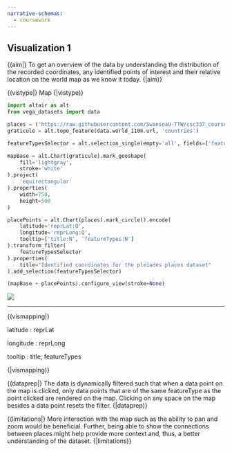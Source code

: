 ```yaml
---
narrative-schemas:
  - coursework
---
```


## Visualization 1

{(aim|}
To get an overview of the data by understanding the distribution of the recorded coordinates, any identified points of interest and their relative location on the world map as we know it today.
{|aim)}

{(vistype|}
Map
{|vistype)}

```python
import altair as alt
from vega_datasets import data

places = ('https://raw.githubusercontent.com/SwanseaU-TTW/csc337_coursework1/master/pleiades-places-latest.csv')
graticule = alt.topo_feature(data.world_110m.url, 'countries')

featureTypesSelector = alt.selection_single(empty='all', fields=['featureTypes'])

mapBase = alt.Chart(graticule).mark_geoshape(
    fill='lightgray',
    stroke='white'
).project(
    'equirectangular'
).properties(
    width=750,
    height=500
)

placePoints = alt.Chart(places).mark_circle().encode(
    latitude='reprLat:Q',
    longitude='reprLong:Q',
    tooltip=['title:N', 'featureTypes:N']
).transform_filter(
    featureTypesSelector
).properties(
    title="Identified coordinates for the pleiades places dataset"
).add_selection(featureTypesSelector)

(mapBase + placePoints).configure_view(stroke=None)
```

![](courseworkVis.svg)

---

{(vismapping|}

latitude
: reprLat

longitude
: reprLong

tooltip
: title, featureTypes

{|vismapping)}

{(dataprep|}
The data is dynamically filtered such that when a data point on the map is clicked, only data points that are of the same featureType as the point clicked are rendered on the map. Clicking on any space on the map besides a data point resets the filter.
{|dataprep)}

{(limitations|}
More interaction with the map such as the ability to pan and zoom would be beneficial. Further, being able to show the connections between places might help provide more context and, thus, a better understanding of the dataset.
{|limitations)}
